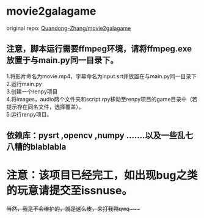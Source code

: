 # movie2galagame
 
 original repo: [Quandong-Zhang/movie2galagame](https://github.com/Quandong-Zhang/movie2galagame)
 
<h2>注意，脚本运行需要ffmpeg环境，请将ffmpeg.exe放置于与main.py同一目录下。</h2>
1.将影片命名为movie.mp4，字幕命名为input.srt并放置在与main.py同一目录下<br>
2.运行main.py<br>
3.创建一个renpy项目<br>
4.将images，audio两个文件夹和script.rpy移动至renpy项目的game目录中（若提示存在同名文件，选择覆盖）。<br>
5.运行renpy项目。
<br>
<h2>依赖库：pysrt ,opencv  ,numpy .......以及一些乱七八糟的blablabla</h2>
<h1>注意：该项目已经完工，如出现bug之类的玩意请提交至issnuse。</h1>
<s>当然，我是不会维护的，就是这么皮，来打我鸭qwq~~~</s>
